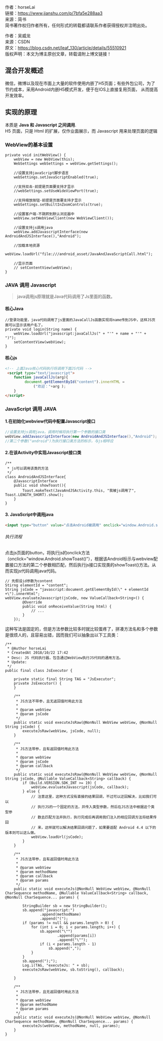 
作者：horseLai  
链接：https://www.jianshu.com/p/7bfa5e288aa3  
来源：简书  
简书著作权归作者所有，任何形式的转载都请联系作者获得授权并注明出处。

作者：吴威龙   
来源：CSDN   
原文：https://blog.csdn.net/leaf_130/article/details/55510921   
版权声明：本文为博主原创文章，转载请附上博文链接！  


## 混合开发概述
微信，微博以及现在市面上大量的软件使用内嵌了H5页面；有些外包公司，为了节约成本，采用Android内嵌H5模式开发，便于在IOS上直接复用页面， 从而提高开发效率。


## 实现的原理
本质是 **Java 和 Javascript 之间调用**.  
H5 页面，只是 Html 的扩展，仅作业面展示，而 Javascript 用来处理页面的逻辑



### WebView的基本设置

```
private void initWebView() {
    webView = new WebView(this);
    WebSettings webSettings = webView.getSettings();
    
    //设置支持javaScript脚步语言
    webSettings.setJavaScriptEnabled(true);

    //支持双击-前提是页面要支持才显示
    //webSettings.setUseWideViewPort(true);

    //支持缩放按钮-前提是页面要支持才显示
    webSettings.setBuiltInZoomControls(true);

    //设置客户端-不跳转到默认浏览器中
    webView.setWebViewClient(new WebViewClient());

    //设置支持js调用java
    webView.addJavascriptInterface(new  AndroidAndJSInterface(),"Android");

    //加载本地资源       
    webView.loadUrl("file:///android_asset/JavaAndJavaScriptCall.html");

    //显示页面
    // setContentView(webView);
}
```

### JAVA 调用 Javascript  
> java调用js原理就是Java代码调用了Js里面的函数。

#### 核心Java
```
//登录功能里，java代码调用了js里面的JavaCallJs函数实现将name传到JS中，这样JS页面可以显示该用户名了。
private void login(String name) {
    webView.loadUrl("javascript:javaCallJs(" + "'" + name + "'" + ")");
    setContentView(webView);
}
```

#### 核心js
```html
<!-- 上面Java核心代码执行将调用下面JS代码 -->
 <script type="text/javascript">
    function javaCallJs(arg){
         document.getElementById("content").innerHTML =
             ("欢迎："+arg );
    }
</script>
```

### JavaScript 调用 JAVA

#### 1.在初始化webview代码中配置Javascript接口
```java
//设置支持js调用java，调用时候将执行第一个参数的接口类
webView.addJavascriptInterface(new AndroidAndJSInterface(),"Android");  
//第二个参数("android")为执行接口类方法的标示，与js相呼应
```

#### 2.在该Activity中实现Javascript接口类
```
/**
 * js可以调用该类的方法
 */
class AndroidAndJSInterface{
    @JavascriptInterface
    public void showToast(){
        Toast.makeText(JavaAndJSActivity.this, "我被js调用了", Toast.LENGTH_SHORT).show();
    }
}
```

#### 3. JavaScript中调用java
```html
<input type="button" value="点击Android被调用" onclick="window.Android.showToast()" />
```

###### 执行流程

点击js页面的button，将执行js的onclick方法（onclick=”window.Android.showToast()”），根据该Android标示与webview配置接口方法的第二个参数相匹配，然后执行js接口实现类的showToast()方法。从而实现js代码调用java代码。








```
// 先假设id参数为content
Stirng elementId = "content";
String jsCode = "javascript:document.getElementById(\" + elementId +\").innerHtml"; 
webView.evaluateJavascript(jsCode, new ValueCallback<String>() {
        @Override
        public void onReceiveValue(String html) {
            // ...
        }
    }); 
```
这种写法是固定的，但是方法参数比较多时就比较蛋疼了，拼凑方法名和多个参数是很烦人的，且容易出错，因而我们可以抽象出以下工具类：
```
/**
 * @Author horseLai
 * CreatedAt 2018/10/22 17:42
 * Desc: JS 代码执行器，包含通过WebView执行JS代码的通用方法。
 * Update:
 */
public final class JsExecutor {

    private static final String TAG = "JsExecutor";
    private JsExecutor() {
    }

    /**
     * JS方法不带参，且无返回值时用此方法
     *
     * @param webView
     * @param jsCode
     */
    public static void executeJsRaw(@NonNull WebView webView, @NonNull String jsCode) {
        executeJsRaw(webView, jsCode, null);
    }

    /**
     * JS方法带参，且有返回值时用此方法
     *
     * @param webView
     * @param jsCode
     * @param callback
     */
    public static void executeJsRaw(@NonNull WebView webView, @NonNull String jsCode, @Nullable ValueCallback<String> callback) {
        if (Build.VERSION.SDK_INT >= 19) {
            webView.evaluateJavascript(jsCode, callback);
        } else { 
            // 注意这里，这种方式没有直接的结果回调，不过可以迂回解决，比如我们可以
            // 执行JS的一个固定的方法，并传入类型参数，然后在JS方法中根据这个类型参
            // 数去匹配方法并执行，执行完成后再调用我们注入的相应回调方法将结果传回
            // 来，这样就可以解决结果回调问题了，如果要适配 Android 4.4 以下的版本则可以这么做。
            webView.loadUrl(jsCode);
        }
    } 

    /**
     * JS方法带参，且有返回值时用此方法
     *
     * @param webView
     * @param methodName
     * @param callback
     * @param params
     */
    public static void executeJs(@NonNull WebView webView, @NonNull CharSequence methodName, @Nullable ValueCallback<String> callback, @NonNull CharSequence... params) {

        StringBuilder sb = new StringBuilder();
        sb.append("javascript:")
                .append(methodName)
                .append("(");
        if (params != null && params.length > 0) {
            for (int i = 0; i < params.length; i++) {
                sb.append("\"")
                        .append(params[i])
                        .append("\"");
                if (i < params.length - 1)
                    sb.append(",");
            }
        }
        sb.append(");");
        Log.i(TAG, "executeJs: " + sb);
        executeJsRaw(webView, sb.toString(), callback);

    }

    /**
     * JS方法带参，且无返回值时用此方法
     *
     * @param webView
     * @param methodName
     * @param params
     */
    public static void executeJs(@NonNull WebView webView, @NonNull CharSequence methodName, @NonNull CharSequence... params) {
        executeJs(webView, methodName, null, params);
    } 
}


```
